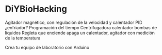 # DiYBioHacking

Agitador magnético, con regulación de la velocidad y calentador PID ¿enfriador?
Programación del tiempo
Centrifugadora
calentador
bombas de líquidos
Regleta que enciende apaga un calentador, agitador con medición de la temperatura

Crea tu equipo de laboratorio con Arduino
